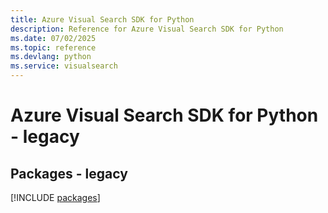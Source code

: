 ```yaml
---
title: Azure Visual Search SDK for Python
description: Reference for Azure Visual Search SDK for Python
ms.date: 07/02/2025
ms.topic: reference
ms.devlang: python
ms.service: visualsearch
---
```

# Azure Visual Search SDK for Python - legacy
## Packages - legacy
[!INCLUDE [packages](visual-search-index.md)]